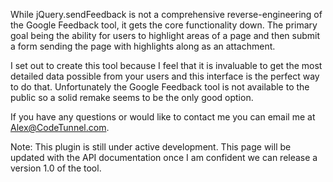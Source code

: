 While jQuery.sendFeedback is not a comprehensive reverse-engineering of the Google Feedback tool, it gets the core functionality down. The primary goal being the ability for users to highlight areas of a page and then submit a form sending the page with highlights along as an attachment.

I set out to create this tool because I feel that it is invaluable to get the most detailed data possible from your users and this interface is the perfect way to do that. Unfortunately the Google Feedback tool is not available to the public so a solid remake seems to be the only good option.

If you have any questions or would like to contact me you can email me at Alex@CodeTunnel.com.

Note: This plugin is still under active development. This page will be updated with the API documentation once I am confident we can release a version 1.0 of the tool.